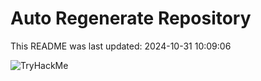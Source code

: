 # Auto Regenerate Repository

This README was last updated: 2024-10-31 10:09:06

 ![TryHackMe](https://tryhackme.com/badge/533634)